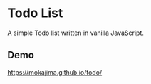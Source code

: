 # Todo List

A simple Todo list written in vanilla JavaScript.

## Demo

https://mokajima.github.io/todo/
